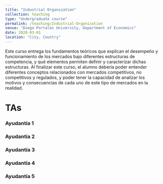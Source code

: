 ```yaml
---
title: "Industrial Organization"
collection: teaching
type: "Undergraduate course"
permalink: /teaching/Industrial-Organization
venue: "Diego Portales University, Department of Economics"
date: 2020-03-01
location: "City, Country"
---
```



Este curso entrega los fundamentos teóricos que explican el desempeño y funcionamiento de los
mercados bajo diferentes estructuras de competencia, y qué elementos permiten definir y
caracterizar dichas estructuras. Al finalizar este curso, el alumno debería poder entender diferentes conceptos relacionados con
mercados competitivos, no competitivos y regulados, y poder tener la capacidad de analizar los
motivos y consecuencias de cada uno de este tipo de mercados en la realidad.

TAs
======

### Ayudantía 1
### Ayudantía 2
### Ayudantía 3
### Ayudantía 4
### Ayudantía 5

